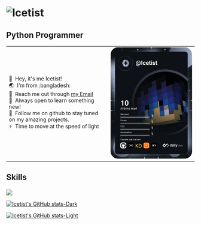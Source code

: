 ![Icetist](https://user-images.githubusercontent.com/96980054/209646931-503e64aa-e79a-43c4-b6ae-7b65f353798b.png)
==============================

Python Programmer
----------------------
<table>
  <tr>
    <td valign="center">
      <p>
        👋 &nbsp;Hey, it's me Icetist!
        <br/>
        🌏 &nbsp;I'm from :bangladesh:
        <br/>
        📧 &nbsp;Reach me out through <a href="mailto:saahil.alam@gmail.com?subject=Lets Collab!">my Email</a>
        <br/>
        🧠 &nbsp;Always open to learn something new!
        <br/>
        📂 &nbsp;Follow me on github to stay tuned on my amazing projects.
        <br/>
        ⚡ &nbsp;Time to move at the speed of light
      </p>
    </td>
    <td>
      <a href="https://app.daily.dev/Icetist"><img src="https://github.com/Icetist/icetist/blob/main/devcard.svg" width="400" alt="Icetist's Dev Card"/></a>
    </td>
  </tr>
</table>

Skills
----------------------
<a href="https://github.com/Icetist/github-readme-stats">
  <img align="center" src="https://github-readme-stats.vercel.app/api/top-langs/?username=icetist" />
 </a>

[![Icetist's GitHub stats-Dark](https://github-readme-stats.vercel.app/api?username=Icetist&show_icons=true&theme=dark#gh-dark-mode-only)](https://github.com/Icetist/github-readme-stats#gh-dark-mode-only)

[![Icetist's GitHub stats-Light](https://github-readme-stats.vercel.app/api?username=Icetist&show_icons=true&theme=default#gh-light-mode-only)](https://github.com/Icetist/github-readme-stats#gh-light-mode-only)

